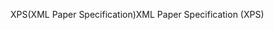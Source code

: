 <span data-ttu-id="870b9-101">XPS(XML Paper Specification)</span><span class="sxs-lookup"><span data-stu-id="870b9-101">XML Paper Specification (XPS)</span></span>